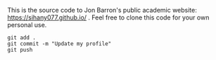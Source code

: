 This is the source code to Jon Barron's public academic website:  https://sihany077.github.io/ . Feel free to clone this code for your own personal use.

```
git add .
git commit -m "Update my profile"
git push
```